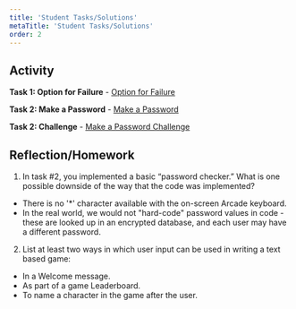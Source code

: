 ```yaml
---
title: 'Student Tasks/Solutions'
metaTitle: 'Student Tasks/Solutions'
order: 2
---
```


## Activity

**Task 1: Option for Failure** - [Option for Failure](https://arcade.makecode.com/83488-68346-58104-89392)

**Task 2: Make a Password** - [Make a Password](https://arcade.makecode.com/01673-25381-58425-60851)

**Task 2: Challenge** - [Make a Password Challenge](https://arcade.makecode.com/54165-48331-46944-42243)

## Reflection/Homework

1. In task #2, you implemented a basic “password checker.” What is one possible downside of the way that the code was implemented?

* There is no '*' character available with the on-screen Arcade keyboard.
* In the real world, we would not "hard-code" password values in code - these are looked up in an encrypted database, and each user may have a different password.

2. List at least two ways in which user input can be used in writing a text based game:

* In a Welcome message.
* As part of a game Leaderboard.
* To name a character in the game after the user.

